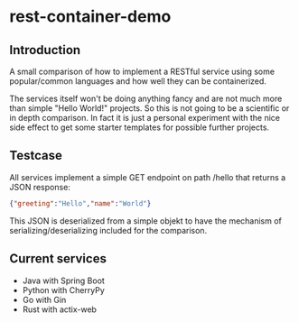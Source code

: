 # rest-container-demo

## Introduction

A small comparison of how to implement a RESTful service using some popular/common languages and how well they can be containerized.

The services itself won't be doing anything fancy and are not much more than simple "Hello World!" projects. So this is not going to be a scientific or in depth comparison. In fact it is just a personal experiment with the nice side effect to get some starter templates for possible further projects.

## Testcase

All services implement a simple GET endpoint on path /hello that returns a JSON response:

```json
{"greeting":"Hello","name":"World"}
```
This JSON is deserialized from a simple objekt to have the mechanism of serializing/deserializing included for the comparison.

## Current services

* Java with Spring Boot
* Python with CherryPy
* Go with Gin
* Rust with actix-web

